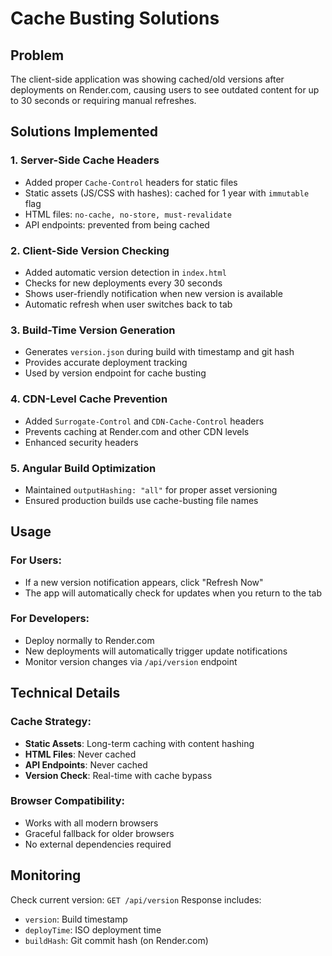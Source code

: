 # Cache Busting Solutions

## Problem
The client-side application was showing cached/old versions after deployments on Render.com, causing users to see outdated content for up to 30 seconds or requiring manual refreshes.

## Solutions Implemented

### 1. **Server-Side Cache Headers**
- Added proper `Cache-Control` headers for static files
- Static assets (JS/CSS with hashes): cached for 1 year with `immutable` flag
- HTML files: `no-cache, no-store, must-revalidate`
- API endpoints: prevented from being cached

### 2. **Client-Side Version Checking**
- Added automatic version detection in `index.html`
- Checks for new deployments every 30 seconds
- Shows user-friendly notification when new version is available
- Automatic refresh when user switches back to tab

### 3. **Build-Time Version Generation**
- Generates `version.json` during build with timestamp and git hash
- Provides accurate deployment tracking
- Used by version endpoint for cache busting

### 4. **CDN-Level Cache Prevention**
- Added `Surrogate-Control` and `CDN-Cache-Control` headers
- Prevents caching at Render.com and other CDN levels
- Enhanced security headers

### 5. **Angular Build Optimization**
- Maintained `outputHashing: "all"` for proper asset versioning
- Ensured production builds use cache-busting file names

## Usage

### For Users:
- If a new version notification appears, click "Refresh Now"
- The app will automatically check for updates when you return to the tab

### For Developers:
- Deploy normally to Render.com
- New deployments will automatically trigger update notifications
- Monitor version changes via `/api/version` endpoint

## Technical Details

### Cache Strategy:
- **Static Assets**: Long-term caching with content hashing
- **HTML Files**: Never cached
- **API Endpoints**: Never cached
- **Version Check**: Real-time with cache bypass

### Browser Compatibility:
- Works with all modern browsers
- Graceful fallback for older browsers
- No external dependencies required

## Monitoring
Check current version: `GET /api/version`
Response includes:
- `version`: Build timestamp
- `deployTime`: ISO deployment time
- `buildHash`: Git commit hash (on Render.com) 